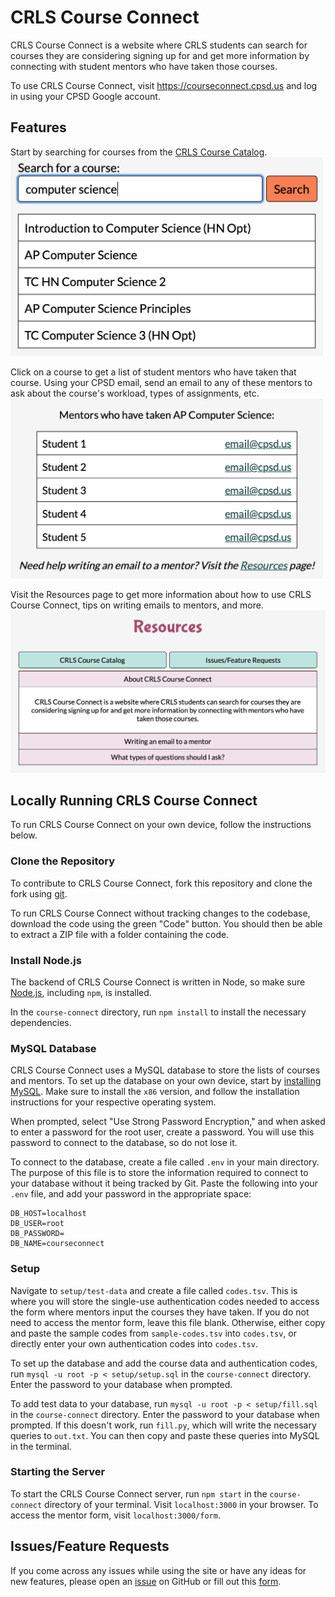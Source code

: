 # CRLS Course Connect
CRLS Course Connect is a website where CRLS students can search for courses they are considering signing up for and get more information by connecting with student mentors who have taken those courses.

To use CRLS Course Connect, visit <https://courseconnect.cpsd.us> and log in using your CPSD Google account.

## Features
Start by searching for courses from the [CRLS Course Catalog](https://secure1.cpsd.us/course_catalog/).  
<img src="public/images/search.png" width="500px">

Click on a course to get a list of student mentors who have taken that course. Using your CPSD email, send an email to any of these mentors to ask about the course's workload, types of assignments, etc.  
<img src="public/images/mentors.png" width="500px">

Visit the Resources page to get more information about how to use CRLS Course Connect, tips on writing emails to mentors, and more.  
<img src="public/images/resources.png" width="750px">

## Locally Running CRLS Course Connect
To run CRLS Course Connect on your own device, follow the instructions below.

### Clone the Repository
To contribute to CRLS Course Connect, fork this repository and clone the fork using [git](https://git-scm.com).

To run CRLS Course Connect without tracking changes to the codebase, download the code using the green "Code" button. You should then be able to extract a ZIP file with a folder containing the code.

### Install Node.js
The backend of CRLS Course Connect is written in Node, so make sure [Node.js](https://nodejs.org), including `npm`, is installed.

In the `course-connect` directory, run `npm install` to install the necessary dependencies.

### MySQL Database
CRLS Course Connect uses a MySQL database to store the lists of courses and mentors. To set up the database on your own device, start by [installing MySQL](https://dev.mysql.com/downloads/mysql/). Make sure to install the `x86` version, and follow the installation instructions for your respective operating system. 

When prompted, select "Use Strong Password Encryption," and when asked to enter a password for the root user, create a password. You will use this password to connect to the database, so do not lose it.

To connect to the database, create a file called `.env` in your main directory. The purpose of this file is to store the information required to connect to your database without it being tracked by Git. Paste the following into your `.env` file, and add your password in the appropriate space:

```
DB_HOST=localhost
DB_USER=root
DB_PASSWORD=
DB_NAME=courseconnect
```

### Setup
Navigate to `setup/test-data` and create a file called `codes.tsv`. This is where you will store the single-use authentication codes needed to access the form where mentors input the courses they have taken. If you do not need to access the mentor form, leave this file blank. Otherwise, either copy and paste the sample codes from `sample-codes.tsv` into `codes.tsv`, or directly enter your own authentication codes into `codes.tsv`.

To set up the database and add the course data and authentication codes, run `mysql -u root -p < setup/setup.sql` in the `course-connect` directory. Enter the password to your database when prompted.

To add test data to your database, run `mysql -u root -p < setup/fill.sql` in the `course-connect` directory. Enter the password to your database when prompted. If this doesn't work, run `fill.py`, which will write the necessary queries to `out.txt`. You can then copy and paste these queries into MySQL in the terminal.

### Starting the Server
To start the CRLS Course Connect server, run `npm start` in the `course-connect` directory of your terminal. Visit `localhost:3000` in your browser. To access the mentor form, visit `localhost:3000/form`.

## Issues/Feature Requests
If you come across any issues while using the site or have any ideas for new features, please open an [issue](https://github.com/jadebuckwalter/course-connect/issues) on GitHub or fill out this [form](https://forms.gle/p7t2yP6AsWCRrYu39).
